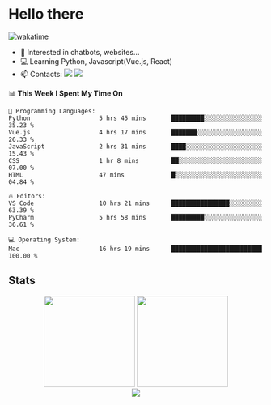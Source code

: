 # Hello there

[![wakatime](https://wakatime.com/badge/user/018bd4cf-9224-4729-b4f3-31fc6a93ca34.svg)](https://wakatime.com/@flamescoder)

- 👀 Interested in chatbots, websites...
- 💻 Learning Python, Javascript(Vue.js, React)
- 📫 Contacts: <a href="https://t.me/FlameCoder0_0" target="_blank"><img src="https://img.shields.io/badge/telegram-0088cc?logo=telegram&logoColor=white"/></a> <a href="https://discord.gg/3wt8QRndjm" target="_blank"><img src="https://img.shields.io/badge/discord-5865F2?logo=discord&logoColor=white"/></a>

<!--START_SECTION:waka-->
📊 **This Week I Spent My Time On** 

```text
💬 Programming Languages: 
Python                   5 hrs 45 mins       █████████░░░░░░░░░░░░░░░░   35.23 % 
Vue.js                   4 hrs 17 mins       ███████░░░░░░░░░░░░░░░░░░   26.33 % 
JavaScript               2 hrs 31 mins       ████░░░░░░░░░░░░░░░░░░░░░   15.43 % 
CSS                      1 hr 8 mins         ██░░░░░░░░░░░░░░░░░░░░░░░   07.00 % 
HTML                     47 mins             █░░░░░░░░░░░░░░░░░░░░░░░░   04.84 % 

🔥 Editors: 
VS Code                  10 hrs 21 mins      ████████████████░░░░░░░░░   63.39 % 
PyCharm                  5 hrs 58 mins       █████████░░░░░░░░░░░░░░░░   36.61 % 

💻 Operating System: 
Mac                      16 hrs 19 mins      █████████████████████████   100.00 % 
```


<!--END_SECTION:waka-->

<h2>Stats</h2>

<div align="center">
  <img height="180" src="https://github-readme-stats-sigma-five.vercel.app/api?username=FlamesC0der&show_icons=true&count_private=true&theme=codeSTACKr&bg_color=0d1117&border_color=30363d"/>
  <img height="180" src="https://github-readme-stats-sigma-five.vercel.app//api/top-langs/?username=FlamesC0der&layout=compact&theme=codeSTACKr&border_color=30363d&bg_color=0d1117"/>
</div>

<div align="center">
  <img src="https://komarev.com/ghpvc/?username=FlamesC0der&style=flat-square&color=red"/>
</div>
